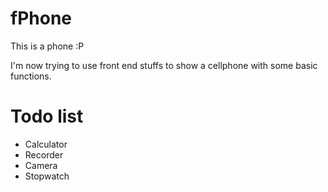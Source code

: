 # fPhone
This is a phone :P

I'm now trying to use front end stuffs to show a cellphone with some basic functions.

# Todo list
- Calculator
- Recorder
- Camera
- Stopwatch

